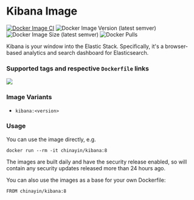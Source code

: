 # Kibana Image

[![Docker Image CI](https://github.com/chinayin-docker/kibana/actions/workflows/ci.yml/badge.svg?event=schedule)](https://github.com/chinayin-docker/kibana/actions/workflows/ci.yml)
![Docker Image Version (latest semver)](https://img.shields.io/docker/v/chinayin/kibana?sort=semver)
![Docker Image Size (latest semver)](https://img.shields.io/docker/image-size/chinayin/kibana?sort=semver)
![Docker Pulls](https://img.shields.io/docker/pulls/chinayin/kibana)

Kibana is your window into the Elastic Stack. Specifically, it's a browser-based analytics and search dashboard for
Elasticsearch.

### Supported tags and respective `Dockerfile` links

![](https://img.shields.io/docker/v/chinayin/kibana/7)

### Image Variants

- `kibana:<version>`

### Usage

You can use the image directly, e.g.

```
docker run --rm -it chinayin/kibana:8
```

The images are built daily and have the security release enabled, so will contain any security updates released more
than 24 hours ago.

You can also use the images as a base for your own Dockerfile:

```
FROM chinayin/kibana:8
```
